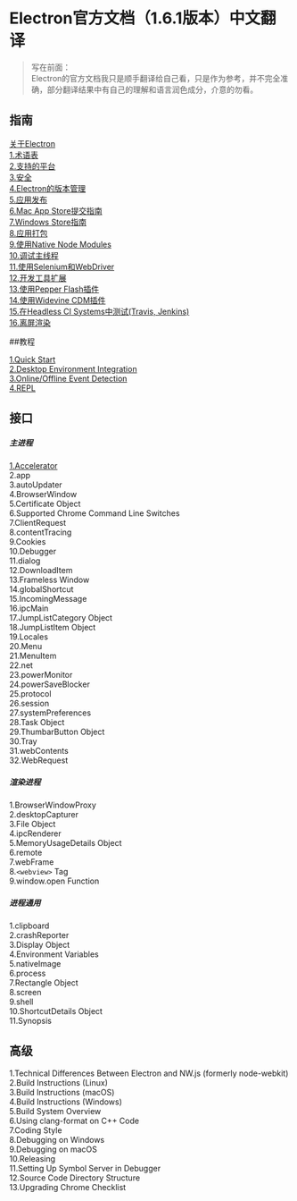 # Electron官方文档（1.6.1版本）中文翻译

> 写在前面：  
> Electron的官方文档我只是顺手翻译给自己看，只是作为参考，并不完全准确，部分翻译结果中有自己的理解和语言润色成分，介意的勿看。

## 指南

[关于Electron](guides/about.html)   
[1.术语表](guides/glossary-of-terms.html)   
[2.支持的平台](guides/supported-platforms.html)   
[3.安全](guides/security.html)   
[4.Electron的版本管理](guides/electron-versioning.html)    
[5.应用发布](guides/application-distribution.html)   
[6.Mac App Store提交指南](guides/mac-app-store-submission-guide.html)   
[7.Windows Store指南](guides/windows-store-guide.html)   
[8.应用打包](guides/application-packaging.html)   
[9.使用Native Node Modules](guides/using-native-node-modules.html)   
[10.调试主线程](guides/debugging-main-process.html)   
[11.使用Selenium和WebDriver](guides/using-selenium-and-webDriver.html)   
[12.开发工具扩展](guides/devTools-extension.html)   
[13.使用Pepper Flash插件](guides/using-pepper-flash-plugin.html)   
[14.使用Widevine CDM插件](guides/using-widevine-cmd-plugin.html)   
[15.在Headless CI Systems中测试(Travis, Jenkins)](guides/testing-on-headless-ci-systems.html)   
[16.离屏渲染](guides/offscreen-rendering.html)   

##教程

[1.Quick Start](tutorials/quick-start.html)   
[2.Desktop Environment Integration](tutorials/desktop-environment-integration.html)   
[3.Online/Offline Event Detection](tutorials/online-offline-event-detection.html)   
[4.REPL](tutorials/REPL.html)   

## 接口

##### 主进程

[1.Accelerator](chapter2/chapter1/section1.html)  
2.app  
3.autoUpdater  
4.BrowserWindow  
5.Certificate Object  
6.Supported Chrome Command Line Switches  
7.ClientRequest  
8.contentTracing  
9.Cookies  
10.Debugger  
11.dialog  
12.DownloadItem  
13.Frameless Window  
14.globalShortcut  
15.IncomingMessage  
16.ipcMain  
17.JumpListCategory Object  
18.JumpListItem Object  
19.Locales  
20.Menu  
21.MenuItem  
22.net  
23.powerMonitor  
24.powerSaveBlocker  
25.protocol  
26.session  
27.systemPreferences  
28.Task Object  
29.ThumbarButton Object  
30.Tray  
31.webContents  
32.WebRequest

##### 渲染进程

1.BrowserWindowProxy  
2.desktopCapturer  
3.File Object  
4.ipcRenderer  
5.MemoryUsageDetails Object  
6.remote  
7.webFrame  
8.`<webview>` Tag  
9.window.open Function

##### 进程通用

1.clipboard  
2.crashReporter  
3.Display Object  
4.Environment Variables  
5.nativeImage  
6.process  
7.Rectangle Object  
8.screen  
9.shell  
10.ShortcutDetails Object  
11.Synopsis

## 高级

1.Technical Differences Between Electron and NW.js \(formerly node-webkit\)  
2.Build Instructions \(Linux\)  
3.Build Instructions \(macOS\)  
4.Build Instructions \(Windows\)  
5.Build System Overview  
6.Using clang-format on C++ Code  
7.Coding Style  
8.Debugging on Windows  
9.Debugging on macOS  
10.Releasing  
11.Setting Up Symbol Server in Debugger  
12.Source Code Directory Structure  
13.Upgrading Chrome Checklist

